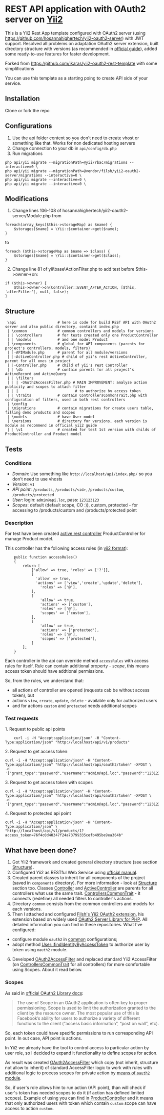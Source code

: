 # REST API application with OAuth2 server on [Yii2](https://github.com/yiisoft/yii2)

This is a Yii2 Rest App template configured with OAuth2 server (using https://github.com/hosannahighertech/yii2-oauth2-server) with JWT support. Resolved all problems on adaptation OAuth2 server extension, built directory structure with versions (as recommended in [official guide](http://www.yiiframework.com/doc-2.0/guide-rest-versioning.html)), added some ready-to-use features for faster development. 

Forked from https://github.com/ikaras/yii2-oauth2-rest-template with some simplifications

You can use this template as a starting poing to create API side of your service.

## Installation

Clone or fork the repo

## Configurations

1. Use the api folder content so you don't need to create vhost or something like that. Works for non dedicated hosting servers
2. Change connection to your db in `api/config/db.php`
3. Run migrations
```
php api/yii migrate --migrationPath=@yii/rbac/migrations --interactive=0 \
php api/yii migrate --migrationPath=@vendor/filsh/yii2-oauth2-server/migrations --interactive=0 \
php api/yii migrate --interactive=0 \
php api/yii migrate --interactive=0 \
```

## Modifications

1. Change lines 106-108 of hosannahighertech/yii2-oauth2-server/Module.php from

```
foreach(array_keys($this->storageMap) as $name) {
    $storages[$name] = \Yii::$container->get($name);
}
```

to

```
foreach ($this->storageMap as $name => $class) { 
    $storages[$name] = \Yii::$container->get($class);
}
```

2. Change line 81 of yii\base\ActionFilter.php to add test before $this->owner->on:

```
if ($this->owner) {
    $this->owner->on(Controller::EVENT_AFTER_ACTION, [$this, 'afterFilter'], null, false);
} 
```

## Structure
```
 \api                   # here is code for build REST API with OAuth2 server and also public directory, containt index.php
 | \common              # common controllers and models for versions
 | | \controllers       # for tests created only one ProductController
 | | \models            # and one model Product
 | \components          # global for API components (parents for project's controllers, models, filters)
 | |-APIModule.php      # parent for all module/versions
 | |-ActiveController.php # child of yii's rest ActiveController, parent for all ones in project
 | |-Controller.php     # child of yii's rest Controller
 | | \db                # contain parents for all project's ActiveRecord and ActiveQuery
 | | \filters           
 | | | -OAuth2AccessFilter.php # MAIN IMPROVEMENT: analyze action publicity and scopes to attach filter
 | | |                          # to authorize by access token
 | | \traits            # contain ControllersCommonTrait.php with configuration of filters, used in both rest controllers
 | \config
 | \migrations          # contain migrations for create users table, filling demo products and scopes
 | \models              # have User model
 | \versions            # directory for versions, each version is module as recommend in official yii2 guide
 | | \v1                # created for test 1st version with childs of ProductController and Product model

```  

## Tests
### Conditions

- _Domain_: Use something like `http://localhost/api/index.php/` so you don't need to use vhosts
- _Version_: `v1`
- _API point_: `/products`, `/products/<id>`, `/products/custom`, `/products/protected`
- _User_: login: `admin@api.loc`, pass: `123123123`
- _Scopes_: default (default scope, CO :)), custom, protected - for accessing to /products/custom and /products/protected point

### Description
For test have been created [active rest controller](http://www.yiiframework.com/doc-2.0/guide-rest-controllers.html) ProductController for manage Product model.

This controller has the following access rules (in [yii2 format](http://www.yiiframework.com/doc-2.0/guide-security-authorization.html)):
```
	public function accessRules()
	{
		return [
			['allow' => true, 'roles' => ['?']],
			[
			  'allow' => true, 
			  'actions' => ['view','create','update','delete'],
				'roles' => ['@'],
			],
			[
				'allow' => true,
				'actions' => ['custom'],
				'roles' => ['@'],
				'scopes' => ['custom'],
			],
			[
				'allow' => true,
				'actions' => ['protected'],
				'roles' => ['@'],
				'scopes' => ['protected'],
			]
		];
	}
```
Each controller in the api can override method `accessRules` with access rules for itself. Rule can contain additional property - _scope_, this means access token should have addtional permissions.

So, from the rules, we understand that:
* all actions of controller are opened (requests cab be without access token), but
* actions `view`, `create`, `update`, `delete` - available only for authorized users
* and for actions `custom` and `protected` needs additional scopes
 
### Test requests
1\. Request to public api points
```
    curl -i -H "Accept:application/json" -H "Content-Type:application/json" "http://localhost/api/v1/products"
```

2\. Request to get access token
```
curl -i -H "Accept:application/json" -H "Content-Type:application/json" "http://localhost/api/oauth2/token" -XPOST \
-d '{"grant_type":"password","username":"admin@api.loc","password":"123123123","client_id":"testclient","client_secret":"testpass"}'
```

3\. Request to get access token with scopes
```
curl -i -H "Accept:application/json" -H "Content-Type:application/json" "http://localhost/api/oauth2/token" -XPOST \
-d '{"grant_type":"password","username":"admin@api.loc","password":"123123123","client_id":"testclient","client_secret":"testpass","scope":"custom"}'
```

4\. Request to protected api point 
```
curl -i -H "Accept:application/json" -H "Content-Type:application/json" \
"http://localhost/api/v1/products/1?access_token=76f4c0d40347f24a73799335cefb495be9ea364b"
```

## What have been done? ##
1. Got Yii2 framework and created general directory structure (see section [Structure](https://github.com/tsmotta/yii2-oauth2-rest-template#structure)).
2. Configured Yii2 as RESTful Web Service using [official manual](http://www.yiiframework.com/doc-2.0/guide-rest-quick-start.html).
3. Created parent classes to inherit for all components of the project (saved in `components` directory). For more information - look at [Structure](https://github.com/tsmotta/yii2-oauth2-rest-template#structure) section too. Classes [Controller](https://github.com/tsmotta/yii2-oauth2-rest-template/blob/master/api/components/Controller.php) and [ActiveController](https://github.com/ikaras/yii2-oauth2-rest-template/blob/master/api/components/ActiveController.php) are parents for all controllers what use the same trait. [ControllersCommonTrait](https://github.com/ikaras/yii2-oauth2-rest-template/blob/master/api/components/traits/ControllersCommonTrait.php) - it connects (redefine) all needed filters to controller's actions.
4. Directory `common` consists from the common controllers and models for each versions.
5. Then I attached and configured [Filsh's Yii2 OAuth2 extension](https://github.com/Filsh/yii2-oauth2-server), his extension based on widely used [OAuth2 Server Library for PHP](https://bshaffer.github.io/oauth2-server-php-docs/). All detailed information you can find in these repositories. What I've configured:
  - configure module `oauth2` in [common](https://github.com/tsmotta/yii2-oauth2-rest-template/blob/master/api/config/common.php) configurations;
  - adopt method [User::findIdentityByAccessToken](https://github.com/tsmotta/yii2-oauth2-rest-template/blob/master/api/models/User.php#L76) to authorize user by token using `oauth2` module.
6. Developed [OAuth2AccessFilter](https://github.com/tsmotta/yii2-oauth2-rest-template/blob/master/api/components/filters/OAuth2AccessFilter.php) and replaced standard Yii2 AccessFilter (on [ControllersCommonTrait](https://github.com/tsmotta/yii2-oauth2-rest-template/blob/master/api/components/traits/ControllersCommonTrait.php) for all controllers) for more comfortable using Scopes. About it read below.

### Scopes ###
As said in [official OAuth2 Library docs](https://bshaffer.github.io/oauth2-server-php-docs/overview/scope/):
> The use of Scope in an OAuth2 application is often key to proper permissioning. Scope is used to limit the authorization granted to the client by the resource owner. The most popular use of this is Facebook’s ability for users to authorize a variety of different functions to the client (“access basic information”, “post on wall”, etc).

So, each token could have specific permissions to run corresponding API point. In out case, API point is actions.

In Yii2 we already have the tool to control access to particular action by user role, so I decided to expand it functionality to define scopes for action. 

As result was created [OAuth2AccessFilter](https://github.com/tsmotta/yii2-oauth2-rest-template/blob/master/api/components/filters/OAuth2AccessFilter.php) which copy (not inherit, structure not allow to inherit) of standard AccessFilter logic to work with rules with additional logic to process scopes for private action by [means of `oauth2` module](https://github.com/tsmotta/yii2-oauth2-rest-template/blob/master/api/components/filters/OAuth2AccessFilter.php#L59).

So, if user's role allows him to run action (API point), than will check if user's token has needed scopes to do it (if action has defined limited scopes). Example of using you can find in [ProductController](https://github.com/tsmotta/yii2-oauth2-rest-template/blob/master/api/common/controllers/ProductController.php#L36) and it means that only authorized users with token which contain `custom` scope can have access to action `custom`.
